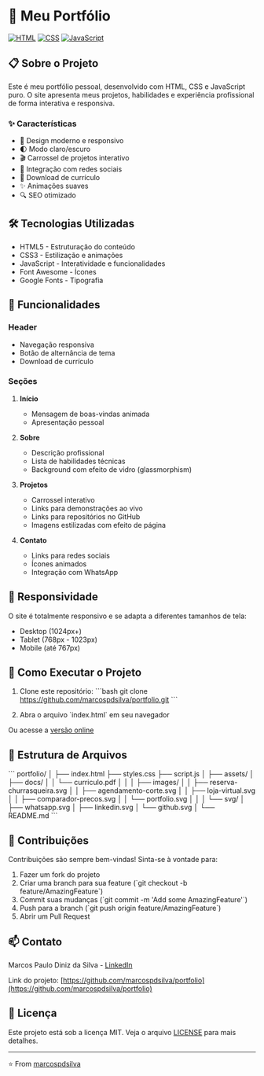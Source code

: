 # 🚀 Meu Portfólio

[![HTML](https://img.shields.io/badge/HTML5-E34F26?style=for-the-badge&logo=html5&logoColor=white)](https://www.w3.org/html/)
[![CSS](https://img.shields.io/badge/CSS3-1572B6?style=for-the-badge&logo=css3&logoColor=white)](https://www.w3.org/Style/CSS/)
[![JavaScript](https://img.shields.io/badge/JavaScript-F7DF1E?style=for-the-badge&logo=javascript&logoColor=black)](https://developer.mozilla.org/en-US/docs/Web/JavaScript)

## 📋 Sobre o Projeto

Este é meu portfólio pessoal, desenvolvido com HTML, CSS e JavaScript puro. O site apresenta meus projetos, habilidades e experiência profissional de forma interativa e responsiva.

### ✨ Características

- 🎨 Design moderno e responsivo
- 🌓 Modo claro/escuro
- 🎬 Carrossel de projetos interativo
- 📱 Integração com redes sociais
- 📄 Download de currículo
- ✨ Animações suaves
- 🔍 SEO otimizado

## 🛠️ Tecnologias Utilizadas

- HTML5 - Estruturação do conteúdo
- CSS3 - Estilização e animações
- JavaScript - Interatividade e funcionalidades
- Font Awesome - Ícones
- Google Fonts - Tipografia

## 🎯 Funcionalidades

### Header
- Navegação responsiva
- Botão de alternância de tema
- Download de currículo

### Seções
1. **Início**
   - Mensagem de boas-vindas animada
   - Apresentação pessoal

2. **Sobre**
   - Descrição profissional
   - Lista de habilidades técnicas
   - Background com efeito de vidro (glassmorphism)

3. **Projetos**
   - Carrossel interativo
   - Links para demonstrações ao vivo
   - Links para repositórios no GitHub
   - Imagens estilizadas com efeito de página

4. **Contato**
   - Links para redes sociais
   - Ícones animados
   - Integração com WhatsApp

## 📱 Responsividade

O site é totalmente responsivo e se adapta a diferentes tamanhos de tela:
- Desktop (1024px+)
- Tablet (768px - 1023px)
- Mobile (até 767px)

## 🚀 Como Executar o Projeto

1. Clone este repositório:
\`\`\`bash
git clone https://github.com/marcospdsilva/portfolio.git
\`\`\`

2. Abra o arquivo \`index.html\` em seu navegador

Ou acesse a [versão online](https://marcospdsilva.github.io/portfolio)

## 📂 Estrutura de Arquivos

\`\`\`
portfolio/
│
├── index.html
├── styles.css
├── script.js
│
├── assets/
│   ├── docs/
│   │   └── curriculo.pdf
│   │
│   ├── images/
│   │   ├── reserva-churrasqueira.svg
│   │   ├── agendamento-corte.svg
│   │   ├── loja-virtual.svg
│   │   ├── comparador-precos.svg
│   │   └── portfolio.svg
│   │
│   └── svg/
│       ├── whatsapp.svg
│       ├── linkedin.svg
│       └── github.svg
│
└── README.md
\`\`\`

## 🤝 Contribuições

Contribuições são sempre bem-vindas! Sinta-se à vontade para:

1. Fazer um fork do projeto
2. Criar uma branch para sua feature (\`git checkout -b feature/AmazingFeature\`)
3. Commit suas mudanças (\`git commit -m 'Add some AmazingFeature'\`)
4. Push para a branch (\`git push origin feature/AmazingFeature\`)
5. Abrir um Pull Request

## 📫 Contato

Marcos Paulo Diniz da Silva - [LinkedIn](https://www.linkedin.com/in/marcos/silva)

Link do projeto: [https://github.com/marcospdsilva/portfolio](https://github.com/marcospdsilva/portfolio)

## 📝 Licença

Este projeto está sob a licença MIT. Veja o arquivo [LICENSE](LICENSE) para mais detalhes.

---
⭐️ From [marcospdsilva](https://github.com/marcospdsilva) 
